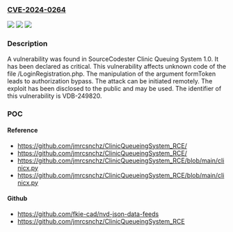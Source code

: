 ### [CVE-2024-0264](https://cve.mitre.org/cgi-bin/cvename.cgi?name=CVE-2024-0264)
![](https://img.shields.io/static/v1?label=Product&message=Clinic%20Queuing%20System&color=blue)
![](https://img.shields.io/static/v1?label=Version&message=%3D%201.0%20&color=brighgreen)
![](https://img.shields.io/static/v1?label=Vulnerability&message=CWE-639%20Authorization%20Bypass&color=brighgreen)

### Description

A vulnerability was found in SourceCodester Clinic Queuing System 1.0. It has been declared as critical. This vulnerability affects unknown code of the file /LoginRegistration.php. The manipulation of the argument formToken leads to authorization bypass. The attack can be initiated remotely. The exploit has been disclosed to the public and may be used. The identifier of this vulnerability is VDB-249820.

### POC

#### Reference
- https://github.com/jmrcsnchz/ClinicQueueingSystem_RCE/
- https://github.com/jmrcsnchz/ClinicQueueingSystem_RCE/
- https://github.com/jmrcsnchz/ClinicQueueingSystem_RCE/blob/main/clinicx.py
- https://github.com/jmrcsnchz/ClinicQueueingSystem_RCE/blob/main/clinicx.py

#### Github
- https://github.com/fkie-cad/nvd-json-data-feeds
- https://github.com/jmrcsnchz/ClinicQueueingSystem_RCE

